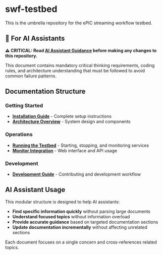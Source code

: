 # swf-testbed

This is the umbrella repository for the ePIC streaming workflow testbed.

## 🤖 For AI Assistants

**⚠️ CRITICAL: Read [AI Assistant Guidance](docs/AI-ASSISTANT-GUIDANCE.md) before making any changes to this repository.**

This document contains mandatory critical thinking requirements, coding rules, and architecture understanding that must be followed to avoid common failure patterns.

## Documentation Structure

### Getting Started
- [**Installation Guide**](docs/installation.md) - Complete setup instructions
- [**Architecture Overview**](docs/architecture.md) - System design and components

### Operations
- [**Running the Testbed**](docs/operations.md) - Starting, stopping, and monitoring services
- [**Monitor Integration**](docs/monitor.md) - Web interface and API usage

### Development
- [**Development Guide**](docs/development.md) - Contributing and development workflow

## AI Assistant Usage

This modular structure is designed to help AI assistants:
- **Find specific information quickly** without parsing large documents
- **Understand focused topics** without information overload  
- **Provide accurate guidance** based on targeted documentation sections
- **Update documentation incrementally** without affecting unrelated sections

Each document focuses on a single concern and cross-references related topics.